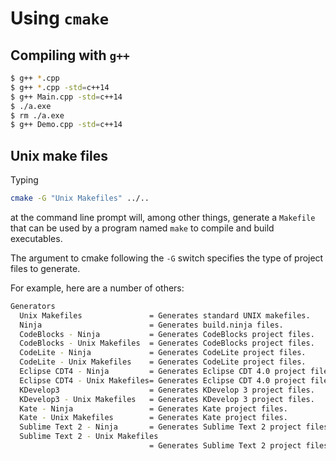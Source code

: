 # Using `cmake`

## Compiling with `g++`

```bash
$ g++ *.cpp
$ g++ *.cpp -std=c++14
$ g++ Main.cpp -std=c++14
$ ./a.exe
$ rm ./a.exe
$ g++ Demo.cpp -std=c++14
 ```

## Unix make files

Typing

```bash
cmake -G "Unix Makefiles" ../..
```

at the command line prompt will, among other things, generate a `Makefile` that can be used by a program named `make` to compile and build executables.

The argument to cmake following the `-G` switch specifies the type of project files to generate.

For example, here are a number of others:

```bash
Generators
  Unix Makefiles               = Generates standard UNIX makefiles.
  Ninja                        = Generates build.ninja files.
  CodeBlocks - Ninja           = Generates CodeBlocks project files.
  CodeBlocks - Unix Makefiles  = Generates CodeBlocks project files.
  CodeLite - Ninja             = Generates CodeLite project files.
  CodeLite - Unix Makefiles    = Generates CodeLite project files.
  Eclipse CDT4 - Ninja         = Generates Eclipse CDT 4.0 project files.
  Eclipse CDT4 - Unix Makefiles= Generates Eclipse CDT 4.0 project files.
  KDevelop3                    = Generates KDevelop 3 project files.
  KDevelop3 - Unix Makefiles   = Generates KDevelop 3 project files.
  Kate - Ninja                 = Generates Kate project files.
  Kate - Unix Makefiles        = Generates Kate project files.
  Sublime Text 2 - Ninja       = Generates Sublime Text 2 project files.
  Sublime Text 2 - Unix Makefiles
                               = Generates Sublime Text 2 project files.
```
